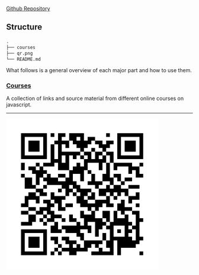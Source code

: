 [Github Repository](https://github.com/RussellAbraham/javascript/)

## Structure

```
.
├── courses
├── qr.png
└── README.md
```

What follows is a general overview of each major part and how to use them.

### [Courses](https://russellabraham.github.io/javascript/courses/)

A collection of links and source material from different online courses on javascript.

<hr>

![JavaScript](qr.png)
